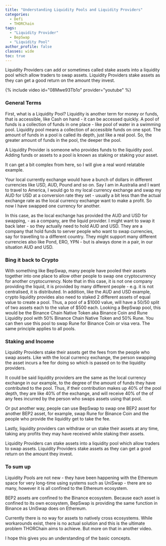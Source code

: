 ```yaml
---
title: "Understanding Liquidity Pools and Liquidity Providers"
categories:
  - Defi
  - THORChain
tags:
  - "Liquidity Provider"
  - BepSwap
  - "Liquidity Pool"
author_profile: false
classes: wide
toc: true
---
```


Liquidity Providers can add or sometimes called stake assets into a liquidity pool which allow traders to swap assets.  Liquidity Providers stake assets as they can get a good return on the amount they invest. 

{% include video id="08Mwe93Tb1o" provider="youtube" %}

### General Terms
First, what is a Liquidity Pool?
Liquidity is another term for money or funds, that is accessible, like Cash on hand - it can be accessed quickly. 
A pool of funds is a collection of funds in one place - like pool of water in a swimming pool. 
Liquidity pool means a collection of accessible funds on one spot. The amount of funds in a pool is called its depth, just like a real pool. So, the greater amount of funds in the pool, the deeper the pool. 

A Liquidity Provider is someone who provides funds to the liquidity pool. Adding funds or assets to a pool is known as staking or staking your asset.  

It can get a bit complex from here, so I will give a real word relatable example. 

Your local currently exchange would have a bunch of dollars in different currencies like USD, AUD, Pound and so on. Say I am in Australia and I want to travel to America, I would go to my local currency exchange and swap my AUD for USD at a conversion rate they set - usually a bit less than the actual exchange rate as the local currency exchange want to make a profit. So now I have swapped one currency for another. 

In this case, as the local exchange has provided the AUD and USD for swapping, - as a company, are the liquid provider. I might want to swap it back later - so they actually need to hold AUD and USD. They are a company that hold funds to server people who want to swap currencies, say for travelling to a different country. They might support many different currencies also like Pond, ERO, YPN - but is always done in a pair, in our situation AUD and USD. 

### Bing it back to Crypto
With something like BepSwap, many people have pooled their assets together into one place to allow other people to swap one cryptocurrency for another cryptocurrency. Note that in this case, it is not one company providing the liquid, it is provided by many different people - e.g. it is not centralised, it is distributed.
In addition, like the AUD and USD example, crypto liquidity provides also need to staked 2 different assets of equal value to create a pool. Thus, a pool of a $1000 value, will have a 50/50 split of two assets each to the value of $500 each. 
Looking a BepSwap pool, this would be the Binance Chain Native Token aka Binance Coin and Rune Liquidity pool with 50% Binance Chain Native Token and 50% Rune. You can then use this pool to swap Rune for Binance Coin or visa vera. The same principle applies to all pools. 

### Staking and Income
Liquidity Providers stake their assets get the fees from the people who swap assets. 
Like with the local currency exchange, the person swapping the asset incurs a fee for doing so which is passed on to the liquidity providers. 

It could be said liquidity providers are the same as the local currency exchange in our example, to the degree of the amount of funds they have contributed to the pool. Thus, if their contribution makes up 40% of the pool depth, they are like 40% of the exchange, and will receive 40% of the of any fees incurred by the person who swaps assets using that pool.

Or put another way, people can use BepSwap to swap one BEP2 asset for another BEP2 asset, for example, swap Rune for Binance Coin and the people who provide the liquidity get to take the fee. 


Lastly, liquidity providers can withdraw or un stake their assets at any time, taking any profits they may have received while staking their assets. 

Liquidity Providers can stake assets into a liquidity pool which allow traders to swap assets.  Liquidity Providers stake assets as they can get a good return on the amount they invest. 

### To sum up

Liquidity Pools are not new - they have been happening with the Ethereum space for very long-time using systems such as UniSwap - there are so many, however it is all confined to the Ethereum ecosystem. 

BEP2 assets are confined to the Binance ecosystem. Because each asset is confined to its own ecosystem, BepSwap is providing the same function in Binance as UniSwap does on Ethereum. 

Currently there is no way for assets to natively cross ecosystems. While workarounds exist, there is no actual solution and this is the ultimate problem THORChain aims to achieve. But more on that in another video. 

I hope this gives you an understanding of the basic concepts.

